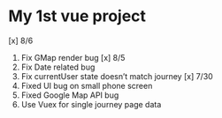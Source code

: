 # My 1st vue project
[x] 8/6
1. Fix GMap render bug
[x] 8/5
1. Fix Date related bug
2. Fix currentUser state doesn’t match  journey
[x] 7/30
1. Fixed UI bug on small phone screen
2. Fixed Google Map API bug
3. Use Vuex for single journey page data